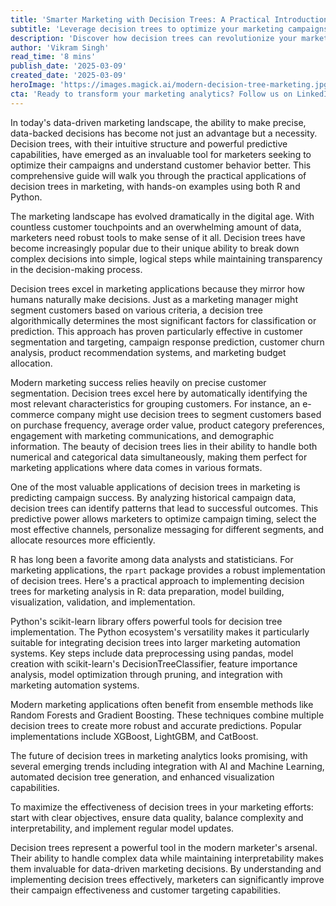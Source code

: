 ```yaml
---
title: 'Smarter Marketing with Decision Trees: A Practical Introduction Using R and Python'
subtitle: 'Leverage decision trees to optimize your marketing campaigns with R and Python'
description: 'Discover how decision trees can revolutionize your marketing strategy through practical applications in R and Python. Learn to optimize campaigns, improve customer segmentation, and make data-driven decisions with this comprehensive guide to modern marketing analytics.'
author: 'Vikram Singh'
read_time: '8 mins'
publish_date: '2025-03-09'
created_date: '2025-03-09'
heroImage: 'https://images.magick.ai/modern-decision-tree-marketing.jpg'
cta: 'Ready to transform your marketing analytics? Follow us on LinkedIn for more cutting-edge insights on data-driven marketing strategies and technical implementations that drive real results.'
---
```


In today's data-driven marketing landscape, the ability to make precise, data-backed decisions has become not just an advantage but a necessity. Decision trees, with their intuitive structure and powerful predictive capabilities, have emerged as an invaluable tool for marketers seeking to optimize their campaigns and understand customer behavior better. This comprehensive guide will walk you through the practical applications of decision trees in marketing, with hands-on examples using both R and Python.

The marketing landscape has evolved dramatically in the digital age. With countless customer touchpoints and an overwhelming amount of data, marketers need robust tools to make sense of it all. Decision trees have become increasingly popular due to their unique ability to break down complex decisions into simple, logical steps while maintaining transparency in the decision-making process.

Decision trees excel in marketing applications because they mirror how humans naturally make decisions. Just as a marketing manager might segment customers based on various criteria, a decision tree algorithmically determines the most significant factors for classification or prediction. This approach has proven particularly effective in customer segmentation and targeting, campaign response prediction, customer churn analysis, product recommendation systems, and marketing budget allocation.

Modern marketing success relies heavily on precise customer segmentation. Decision trees excel here by automatically identifying the most relevant characteristics for grouping customers. For instance, an e-commerce company might use decision trees to segment customers based on purchase frequency, average order value, product category preferences, engagement with marketing communications, and demographic information. The beauty of decision trees lies in their ability to handle both numerical and categorical data simultaneously, making them perfect for marketing applications where data comes in various formats.

One of the most valuable applications of decision trees in marketing is predicting campaign success. By analyzing historical campaign data, decision trees can identify patterns that lead to successful outcomes. This predictive power allows marketers to optimize campaign timing, select the most effective channels, personalize messaging for different segments, and allocate resources more efficiently.

R has long been a favorite among data analysts and statisticians. For marketing applications, the `rpart` package provides a robust implementation of decision trees. Here's a practical approach to implementing decision trees for marketing analysis in R: data preparation, model building, visualization, validation, and implementation.

Python's scikit-learn library offers powerful tools for decision tree implementation. The Python ecosystem's versatility makes it particularly suitable for integrating decision trees into larger marketing automation systems. Key steps include data preprocessing using pandas, model creation with scikit-learn's DecisionTreeClassifier, feature importance analysis, model optimization through pruning, and integration with marketing automation systems.

Modern marketing applications often benefit from ensemble methods like Random Forests and Gradient Boosting. These techniques combine multiple decision trees to create more robust and accurate predictions. Popular implementations include XGBoost, LightGBM, and CatBoost.

The future of decision trees in marketing analytics looks promising, with several emerging trends including integration with AI and Machine Learning, automated decision tree generation, and enhanced visualization capabilities.

To maximize the effectiveness of decision trees in your marketing efforts: start with clear objectives, ensure data quality, balance complexity and interpretability, and implement regular model updates.

Decision trees represent a powerful tool in the modern marketer's arsenal. Their ability to handle complex data while maintaining interpretability makes them invaluable for data-driven marketing decisions. By understanding and implementing decision trees effectively, marketers can significantly improve their campaign effectiveness and customer targeting capabilities.